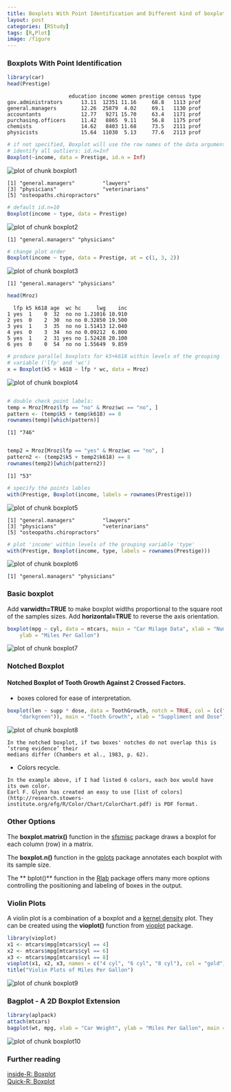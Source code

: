 ```yaml
---
title: Boxplots With Point Identification and Different kind of boxplot
layout: post
categories: [RStudy]
tags: [R,Plot]
image: /figure
---
```


### Boxplots With Point Identification


```r
library(car)
head(Prestige)
```

```
                    education income women prestige census type
gov.administrators      13.11  12351 11.16     68.8   1113 prof
general.managers        12.26  25879  4.02     69.1   1130 prof
accountants             12.77   9271 15.70     63.4   1171 prof
purchasing.officers     11.42   8865  9.11     56.8   1175 prof
chemists                14.62   8403 11.68     73.5   2111 prof
physicists              15.64  11030  5.13     77.6   2113 prof
```



```r
# if not specified, Boxplot will use the row names of the data argument
# identify all outliers: id.n=Inf
Boxplot(~income, data = Prestige, id.n = Inf)
```

![plot of chunk boxplot1](/figure/boxplot1.png) 

```
[1] "general.managers"         "lawyers"                 
[3] "physicians"               "veterinarians"           
[5] "osteopaths.chiropractors"
```



```r
# default id.n=10
Boxplot(income ~ type, data = Prestige)
```

![plot of chunk boxplot2](/figure/boxplot2.png) 

```
[1] "general.managers" "physicians"      
```



```r
# change plot order
Boxplot(income ~ type, data = Prestige, at = c(1, 3, 2))
```

![plot of chunk boxplot3](/figure/boxplot3.png) 

```
[1] "general.managers" "physicians"      
```



```r
head(Mroz)
```

```
  lfp k5 k618 age  wc hc     lwg    inc
1 yes  1    0  32  no no 1.21016 10.910
2 yes  0    2  30  no no 0.32850 19.500
3 yes  1    3  35  no no 1.51413 12.040
4 yes  0    3  34  no no 0.09212  6.800
5 yes  1    2  31 yes no 1.52428 20.100
6 yes  0    0  54  no no 1.55649  9.859
```

```r
# produce parallel boxplots for k5+k618 within levels of the grouping
# variable ('lfp' and 'wc')
x = Boxplot(k5 + k618 ~ lfp * wc, data = Mroz)
```

![plot of chunk boxplot4](/figure/boxplot4.png) 

```r

# double check point labels:
temp = Mroz[Mroz$lfp == "no" & Mroz$wc == "no", ]
pattern <- (temp$k5 + temp$k618) == 8
rownames(temp)[which(pattern)]
```

```
[1] "746"
```

```r

temp2 = Mroz[Mroz$lfp == "yes" & Mroz$wc == "no", ]
pattern2 <- (temp2$k5 + temp2$k618) == 8
rownames(temp2)[which(pattern2)]
```

```
[1] "53"
```



```r
# specify the points lables
with(Prestige, Boxplot(income, labels = rownames(Prestige)))
```

![plot of chunk boxplot5](/figure/boxplot5.png) 

```
[1] "general.managers"         "lawyers"                 
[3] "physicians"               "veterinarians"           
[5] "osteopaths.chiropractors"
```



```r
# plot 'income' within levels of the grouping variable 'type'
with(Prestige, Boxplot(income, type, labels = rownames(Prestige)))
```

![plot of chunk boxplot6](/figure/boxplot6.png) 

```
[1] "general.managers" "physicians"      
```


### Basic boxplot

Add **varwidth=TRUE** to make boxplot widths proportional to the square root of the samples sizes. Add **horizontal=TRUE** to reverse the axis orientation.


```r
boxplot(mpg ~ cyl, data = mtcars, main = "Car Milage Data", xlab = "Number of Cylinders", 
    ylab = "Miles Per Gallon")
```

![plot of chunk boxplot7](/figure/boxplot7.png) 


### Notched Boxplot     

#### Notched Boxplot of Tooth Growth Against 2 Crossed Factors. 

* boxes colored for ease of interpretation.               

```r
boxplot(len ~ supp * dose, data = ToothGrowth, notch = TRUE, col = (c("gold", 
    "darkgreen")), main = "Tooth Growth", xlab = "Suppliment and Dose")
```

![plot of chunk boxplot8](/figure/boxplot8.png) 

```
In the notched boxplot, if two boxes' notches do not overlap this is ‘strong evidence’ their
medians differ (Chambers et al., 1983, p. 62). 
```

* Colors recycle. 

```
In the example above, if I had listed 6 colors, each box would have its own color. 
Earl F. Glynn has created an easy to use [list of colors](http://research.stowers-institute.org/efg/R/Color/Chart/ColorChart.pdf) is PDF format.            
```

### Other Options      


The **boxplot.matrix()** function in the [sfsmisc](http://cran.r-project.org/web/packages/sfsmisc/index.html) package draws a boxplot for each column (row) in a matrix. 

The **boxplot.n()** function in the [gplots](http://cran.r-project.org/web/packages/gplots/index.html) package annotates each boxplot with its sample size. 

The ** bplot()** function in the [Rlab](http://cran.r-project.org/web/packages/Rlab/index.html) package offers many more options controlling the positioning and labeling of boxes in the output.

### Violin Plots     

A violin plot is a combination of a boxplot and a [kernel density](http://www.statmethods.net/graphs/density.html) plot. They can be created using the **vioplot()** function from [vioplot](http://cran.r-project.org/web/packages/vioplot/index.html) package.        


```r
library(vioplot)
x1 <- mtcars$mpg[mtcars$cyl == 4]
x2 <- mtcars$mpg[mtcars$cyl == 6]
x3 <- mtcars$mpg[mtcars$cyl == 8]
vioplot(x1, x2, x3, names = c("4 cyl", "6 cyl", "8 cyl"), col = "gold")
title("Violin Plots of Miles Per Gallon")
```

![plot of chunk boxplot9](/figure/boxplot9.png) 


### Bagplot - A 2D Boxplot Extension


```r
library(aplpack)
attach(mtcars)
bagplot(wt, mpg, xlab = "Car Weight", ylab = "Miles Per Gallon", main = "Bagplot Example")
```

![plot of chunk boxplot10](/figure/boxplot10.png) 


### Further reading
[inside-R: Boxplot](http://www.inside-r.org/packages/cran/car/docs/Boxplot)       
[Quick-R: Boxplot](http://www.statmethods.net/graphs/boxplot.html)     

